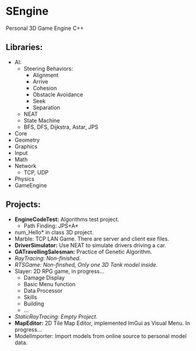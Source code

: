 # SEngine
Personal 3D Game Engine
C++

## Libraries:
- AI:
  - Steering Behaviors:
    - Alignment
    - Arrive
    - Cohesion
    - Obstacle Avoidance
    - Seek
    - Separation
  - NEAT
  - State Machine
  - BFS, DFS, Dijkstra, Astar, JPS
- Core
- Geometry
- Graphics
- Input
- Math
- Network
  - TCP, UDP
- Physics
- GameEngine

## Projects:
- **EngineCodeTest:** Algorithms test project.
   - Path Finding: JPS+A*
- num_Hello* in class 3D project.
- Marble: TCP LAN Game. There are server and client exe files.
- **DriverSimulator:** Use NEAT to simulate drivers driving a car.
- **GATravellingSalesman:** Practice of Genetic Algorithm.
- *RayTracing: Non-finished.*
- *RTSGame: Non-finshed, Only one 3D Tank model inside.*
- Slayer: 2D RPG game, in progress...
  - Damage Display
  - Basic Menu function
  - Data Processor
  - Skills
  - Building
  - ...
- *StaticRayTracing: Empty Project.*
- **MapEditor:** 2D Tile Map Editor, implemented ImGui as Visual Menu. In progress...
- ModelImporter: Import models from online source to personal model data.
